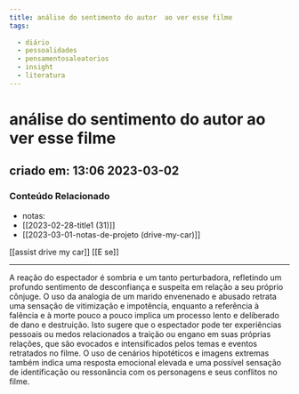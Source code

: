 ```yaml
---
title: análise do sentimento do autor  ao ver esse filme
tags:
  
  - diário
  - pessoalidades
  - pensamentosaleatorios
  - insight
  - literatura
---
```


# análise do sentimento do autor  ao ver esse filme
## criado em: 13:06 2023-03-02

### Conteúdo Relacionado
- notas: 
- [[2023-02-28-title1 (31)]]
- [[2023-03-01-notas-de-projeto (drive-my-car)]]

[[assist drive my car]]
[[E se]]



---
A reação do espectador é sombria e um tanto perturbadora, refletindo um profundo sentimento de desconfiança e suspeita em relação a seu próprio cônjuge. O uso da analogia de um marido envenenado e abusado retrata uma sensação de vitimização e impotência, enquanto a referência à falência e à morte pouco a pouco implica um processo lento e deliberado de dano e destruição. Isto sugere que o espectador pode ter experiências pessoais ou medos relacionados a traição ou engano em suas próprias relações, que são evocados e intensificados pelos temas e eventos retratados no filme. O uso de cenários hipotéticos e imagens extremas também indica uma resposta emocional elevada e uma possível sensação de identificação ou ressonância com os personagens e seus conflitos no filme.